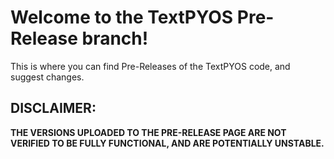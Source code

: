 # Welcome to the TextPYOS Pre-Release branch!

This is where you can find Pre-Releases of the TextPYOS code, and suggest changes.

## **DISCLAIMER:**
**THE VERSIONS UPLOADED TO THE PRE-RELEASE PAGE ARE NOT VERIFIED TO BE FULLY FUNCTIONAL, AND ARE POTENTIALLY UNSTABLE.**
